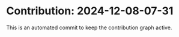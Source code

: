 # Contribution: 2024-12-08-07-31
This is an automated commit to keep the contribution graph active.
